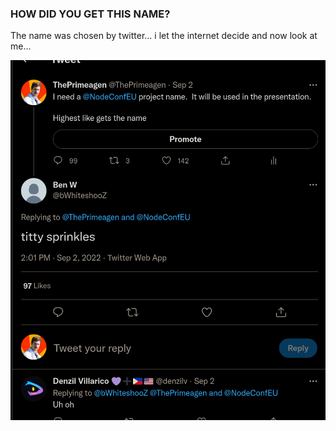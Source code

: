 ### HOW DID YOU GET THIS NAME?
The name was chosen by twitter... i let the internet decide and now look at
me...

![Thanks Twitter](./tweet.png)

